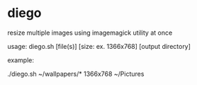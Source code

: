 # diego
resize multiple images using imagemagick utility at once

usage: diego.sh [file(s)] [size: ex. 1366x768] [output directory]

example:

./diego.sh ~/wallpapers/* 1366x768 ~/Pictures
